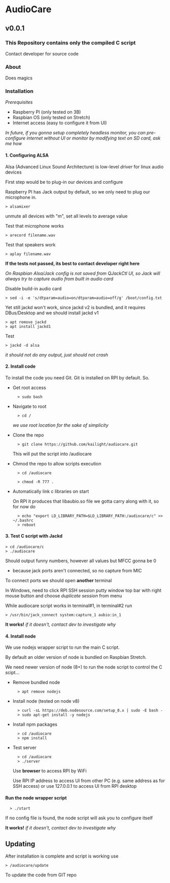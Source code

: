 # AudioCare


## v0.0.1

### This Repository contains only the compiled C script

Contact developer for source code

### About

Does magics

### Installation

*Prerequisites*

* Raspberry PI (only tested on 3B)
* Raspbian OS (only tested on Stretch)
* Internet access (easy to configure it from UI)

*In future, if you gonna setup completely headless monitor, you can pre-configure internet
 without UI or monitor by modifying text on SD card, ask me how*

#### 1. Configuring ALSA

Alsa (Advanced Linux Sound Architecture) is low-level *driver* for linux audio devices

First step would be to plug-in our devices and configure

Raspberry PI has Jack output by default, so we only need to plug our microphone in.

    > alsamixer

unmute all devices with "m", set all levels to average value


Test that microphone works

    > arecord filename.wav

Test that speakers work

    > aplay filename.wav


**If the tests not passed, its best to contact developer right here**

*On Raspbian Alsa/Jack config is not saved from QJackCtl UI, so Jack will
always try to capture audio from built in audio card*

Disable build-in audio card

    > sed -i -e 's/dtparam=audio=on/dtparam=audio=off/g' /boot/config.txt

Yet still jackd won't work, since jackd v2 is bundled, and it requires DBus/Desktop
and we should install jackd v1

    > apt remove jackd
    > apt install jackd1

Test

    > jackd -d alsa

*it should not do any output, just should not crash*

#### 2. Install code

To install the code you need Git. Git is installed on RPI by default. So.

* Get root access

        > sudo bash

* Navigate to root

        > cd /

    *we use root location for the sake of simplicity*

* Clone the repo

        > git clone https://github.com/kailight/audiocare.git

  This will put the script into /audiocare

* Chmod the repo to allow scripts execution

        > cd /audiocare

        > chmod -R 777 .

* Automatically link c libraries on start

    On RPI it produces that libaubio.so
    file we gotta carry along with it, so for now do

        > echo "export LD_LIBRARY_PATH=$LD_LIBRARY_PATH:/audiocare/c" >> ~/.bashrc
        > reboot
        
#### 3. Test C script with Jackd

    > cd /audiocare/c     
    > ./audiocare

Should output funny numbers, however all values but MFCC gonna be 0
- because jack ports aren't connected, so no capture from MIC

To connect ports we should open **another** terminal

In Windows, need to click RPI SSH session putty window top bar with right mouse button and
choose *duplicate session* from menu

While audiocare script works in terminal#1, in terminal#2 run

    > /usr/bin/jack_connect system:capture_1 aubio:in_1

**It works!** *if it doesn't, contact dev to investigate why*


#### 4. Install node

We use nodejs wrapper script to run the main C script.

By default an older version of node is bundled on Raspbian Stretch.

We need newer version of node (8+) to run the node script to control the C scipt...

* Remove bundled node

        > apt remove nodejs

* Install node (tested on node v8)

        > curl -sL https://deb.nodesource.com/setup_8.x | sudo -E bash -
        > sudo apt-get install -y nodejs

* Install npm packages

        > cd /audiocare
        > npm install

* Test server

        > cd /audiocare
        > ./server

   Use **browser** to access RPI by WiFi

   Use RPI IP address to access UI from other PC (e.g. same address as for SSH access)
   or use 127.0.0.1 to access UI from RPI desktop

#### Run the node wrapper script

      > ./start

If no config file is found, the node script will ask you to configure itself

**It works!** *if it doesn't, contact dev to investigate why*



## Updating

After installation is complete and script is working use

    > /audiocare/update

To update the code from GIT repo